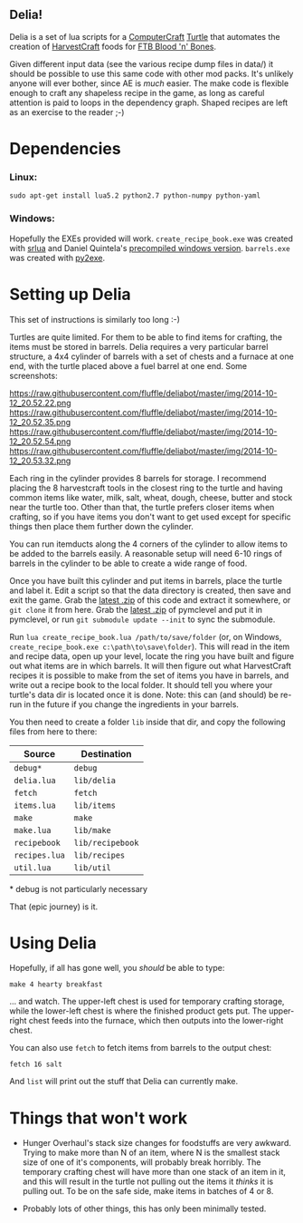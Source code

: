 Delia!
------

Delia is a set of lua scripts for a
[ComputerCraft](http://computercraft.info)
[Turtle](http://computercraft.info/wiki/Turtle_%28API%29)
that automates the creation of
[HarvestCraft](http://harvestcraftmod.wikia.com/wiki/HarvestCraft_Wiki)
foods for [FTB Blood 'n' Bones](http://wiki.feed-the-beast.com/BloodNBones).

Given different input data (see the various recipe dump files in data/) it
should be possible to use this same code with other mod packs. It's unlikely
anyone will ever bother, since AE is *much* easier. The make code is flexible
enough to craft any shapeless recipe in the game, as long as careful attention
is paid to loops in the dependency graph. Shaped recipes are left as an
exercise to the reader ;-)

Dependencies
============

### Linux:

    sudo apt-get install lua5.2 python2.7 python-numpy python-yaml

### Windows:

Hopefully the EXEs provided will work. `create_recipe_book.exe` was created
with [srlua](https://github.com/LuaDist/srlua) and Daniel Quintela's
[precompiled windows version](http://www.soongsoft.com/lhf/lua/5.1/srlua.tgz).
`barrels.exe` was created with [py2exe](http://www.py2exe.org/). 

Setting up Delia
================

This set of instructions is similarly too long :-)

Turtles are quite limited. For them to be able to find items for crafting,
the items must be stored in barrels. Delia requires a very particular barrel
structure, a 4x4 cylinder of barrels with a set of chests and a furnace at one
end, with the turtle placed above a fuel barrel at one end. Some screenshots:

https://raw.githubusercontent.com/fluffle/deliabot/master/img/2014-10-12_20.52.22.png
https://raw.githubusercontent.com/fluffle/deliabot/master/img/2014-10-12_20.52.35.png
https://raw.githubusercontent.com/fluffle/deliabot/master/img/2014-10-12_20.52.54.png
https://raw.githubusercontent.com/fluffle/deliabot/master/img/2014-10-12_20.53.32.png

Each ring in the cylinder provides 8 barrels for storage. I recommend placing
the 8 harvestcraft tools in the closest ring to the turtle and having
common items like water, milk, salt, wheat, dough, cheese, butter and stock 
near the turtle too. Other than that, the turtle prefers closer items when
crafting, so if you have items you don't want to get used except for specific
things then place them further down the cylinder.

You can run itemducts along the 4 corners of the cylinder to allow items to be
added to the barrels easily. A reasonable setup will need 6-10 rings of barrels
in the cylinder to be able to create a wide range of food.

Once you have built this cylinder and put items in barrels, place the turtle
and label it. Edit a script so that the data directory is created, then
save and exit the game. Grab the
[latest .zip](https://github.com/fluffle/deliabot/archive/master.zip)
of this code and extract it somewhere, or `git clone` it from here. Grab the
[latest .zip](https://github.com/mcedit/pymclevel/archive/master.zip)
of pymclevel and put it in pymclevel, or run `git submodule update --init` to
sync the submodule.

Run `lua create_recipe_book.lua /path/to/save/folder` (or, on Windows,
`create_recipe_book.exe c:\path\to\save\folder`). This will read in the
item and recipe data, open up your level, locate the ring you have built and
figure out what items are in which barrels. It will then figure out what
HarvestCraft recipes it is possible to make from the set of items you have
in barrels, and write out a recipe book to the local folder. It should tell you
where your turtle's data dir is located once it is done. Note: this can (and
should) be re-run in the future if you change the ingredients in your barrels.

You then need to create a folder `lib` inside that dir, and copy the following
files from here to there:

Source         | Destination
---------------|----------------
`debug*`       | `debug`
`delia.lua`    | `lib/delia`
`fetch`        | `fetch`
`items.lua`    | `lib/items`
`make`         | `make`
`make.lua`     | `lib/make`
`recipebook`   | `lib/recipebook`
`recipes.lua`  | `lib/recipes`
`util.lua`     | `lib/util`

\* debug is not particularly necessary

That (epic journey) is it.

Using Delia
===========

Hopefully, if all has gone well, you *should* be able to type:

    make 4 hearty breakfast

... and watch. The upper-left chest is used for temporary crafting storage,
while the lower-left chest is where the finished product gets put. The
upper-right chest feeds into the furnace, which then outputs into the
lower-right chest.

You can also use `fetch` to fetch items from barrels to the output chest:

    fetch 16 salt

And `list` will print out the stuff that Delia can currently make.

Things that won't work
======================

  - Hunger Overhaul's stack size changes for foodstuffs are very awkward.
    Trying to make more than N of an item, where N is the smallest stack size
    of one of it's components, will probably break horribly. The temporary
    crafting chest will have more than one stack of an item in it, and this
    will result in the turtle not pulling out the items it *thinks* it is
    pulling out. To be on the safe side, make items in batches of 4 or 8.

  - Probably lots of other things, this has only been minimally tested.

